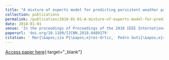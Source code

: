 ```yaml
---
title: "A mixture of experts model for predicting persistent weather patterns"
collection: publications
permalink: /publication/2018-01-01-A-mixture-of-experts-model-for-predicting-persistent-weather-patterns
date: 2018-01-01
venue: 'In the proceedings of Proceedings of the 2018 IEEE International Joint Conference on Neural Networks (IJCNN 2018)'
paperurl: 'doi.org/10.1109/IJCNN.2018.8489179'
citation: ' Mar{\&apos;i}a P{\&apos;e}rez-Ortiz,  Pedro Guti{\&apos;e}rrez,  Peter Tino,  Carlos Casanova-Mateo,  Sancho Salcedo-Sanz, &quot;A mixture of experts model for predicting persistent weather patterns.&quot; In the proceedings of Proceedings of the 2018 IEEE International Joint Conference on Neural Networks (IJCNN 2018), 2018.'
---
```

[Access paper here](doi.org/10.1109/IJCNN.2018.8489179){:target="_blank"}
